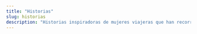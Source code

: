 ```yaml
---
title: "Historias"
slug: historias
description: "Historias inspiradoras de mujeres viajeras que han recorrido el mundo y nos cuentan sus experiencias."
---
```



